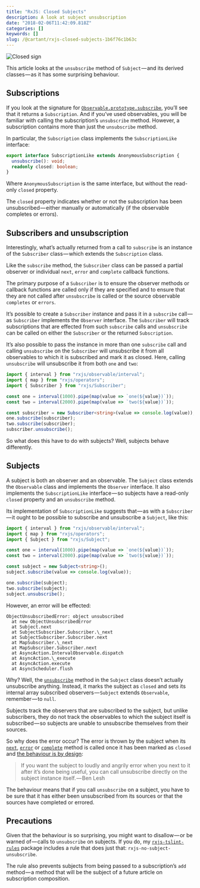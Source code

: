 ```yaml
---
title: "RxJS: Closed Subjects"
description: A look at subject unsubscription
date: "2018-02-06T11:42:09.818Z"
categories: []
keywords: []
slug: /@cartant/rxjs-closed-subjects-1b6f76c1b63c
---
```


![Closed sign](title.jpeg "Photo by Tim Mossholder on Unsplash")

This article looks at the `unsubscribe` method of `Subject` — and its derived classes — as it has some surprising behaviour.

## Subscriptions

If you look at the signature for [`Observable.prototype.subscribe`](https://github.com/ReactiveX/rxjs/blob/5.5.6/src/Observable.ts#L76-L77), you’ll see that it returns a `Subscription`. And if you’ve used observables, you will be familiar with calling the subscription’s `unsubscribe` method. However, a subscription contains more than just the `unsubscribe` method.

In particular, the `Subscription` class implements the `SubscriptionLike` interface:

```ts
export interface SubscriptionLike extends AnonymousSubscription {
  unsubscribe(): void;
  readonly closed: boolean;
}
```

Where `AnonymousSubscription` is the same interface, but without the read-only `closed` property.

The `closed` property indicates whether or not the subscription has been unsubscribed — either manually or automatically (if the observable completes or errors).

## Subscribers and unsubscription

Interestingly, what’s actually returned from a call to `subscribe` is an instance of the `Subscriber` class — which extends the `Subscription` class.

Like the `subscribe` method, the `Subscriber` class can be passed a partial observer or individual `next`, `error` and `complete` callback functions.

The primary purpose of a `Subscriber` is to ensure the observer methods or callback functions are called only if they are specified and to ensure that they are not called after `unsubscribe` is called or the source observable `completes` or `errors`.

It’s possible to create a `Subscriber` instance and pass it in a `subscribe` call — as `Subscriber` implements the `Observer` interface. The `Subscriber` will track subscriptions that are effected from such `subscribe` calls and `unsubscribe` can be called on either the `Subscriber` or the returned `Subscription`.

It’s also possible to pass the instance in more than one `subscribe` call and calling `unsubscribe` on the `Subscriber` will unsubscribe it from all observables to which it is subscribed and mark it as closed. Here, calling `unsubscribe` will unsubscribe it from both `one` and `two`:

```ts
import { interval } from "rxjs/observable/interval";
import { map } from "rxjs/operators";
import { Subscriber } from "rxjs/Subscriber";

const one = interval(1000).pipe(map(value => `one(${value})`));
const two = interval(2000).pipe(map(value => `two(${value})`));

const subscriber = new Subscriber<string>(value => console.log(value));
one.subscribe(subscriber);
two.subscribe(subscriber);
subscriber.unsubscribe();
```

So what does this have to do with subjects? Well, subjects behave differently.

## Subjects

A subject is both an observer and an observable. The `Subject` class extends the `Observable` class and implements the `Observer` interface. It also implements the `SubscriptionLike` interface — so subjects have a read-only `closed` property and an `unsubscribe` method.

Its implementation of `SubscriptionLike` suggests that — as with a `Subscriber` — it ought to be possible to subscribe and unsubscribe a `Subject`, like this:

```ts
import { interval } from "rxjs/observable/interval";
import { map } from "rxjs/operators";
import { Subject } from "rxjs/Subject";

const one = interval(1000).pipe(map(value => `one(${value})`));
const two = interval(2000).pipe(map(value => `two(${value})`));

const subject = new Subject<string>();
subject.subscribe(value => console.log(value));

one.subscribe(subject);
two.subscribe(subject);
subject.unsubscribe();
```

However, an error will be effected:

```text
ObjectUnsubscribedError: object unsubscribed
  at new ObjectUnsubscribedError
  at Subject.next
  at SubjectSubscriber.Subscriber.\_next
  at SubjectSubscriber.Subscriber.next
  at MapSubscriber.\_next
  at MapSubscriber.Subscriber.next
  at AsyncAction.IntervalObservable.dispatch
  at AsyncAction.\_execute
  at AsyncAction.execute
  at AsyncScheduler.flush
```

Why? Well, the [`unsubscribe`](https://github.com/ReactiveX/rxjs/blob/5.5.6/src/Subject.ts#L96-L100) method in the `Subject` class doesn’t actually unsubscribe anything. Instead, it marks the subject as `closed` and sets its internal array subscribed observers — `Subject` extends `Observable`, remember — to `null`.

Subjects track the observers that are subscribed to the subject, but unlike subscribers, they do not track the observables to which the subject itself is subscribed — so subjects are unable to unsubscribe themselves from their sources.

So why does the error occur? The error is thrown by the subject when its [`next`](https://github.com/ReactiveX/rxjs/blob/5.5.6/src/Subject.ts#L53-L55), [`error`](https://github.com/ReactiveX/rxjs/blob/5.5.6/src/Subject.ts#L67-L69) or [`complete`](https://github.com/ReactiveX/rxjs/blob/5.5.6/src/Subject.ts#L83-L85) method is called once it has been marked as `closed` and [the behaviour is by design](https://medium.com/@benlesh/on-the-subject-of-subjects-in-rxjs-2b08b7198b93):

> If you want the subject to loudly and angrily error when you next to it after it’s done being useful, you can call unsubscribe directly on the subject instance itself. — Ben Lesh

The behaviour means that if you call `unsubscribe` on a subject, you have to be sure that it has either been unsubscribed from its sources or that the sources have completed or errored.

## Precautions

Given that the behaviour is so surprising, you might want to disallow — or be warned of — calls to `unsubscribe` on subjects. If you do, my [`rxjs-tslint-rules`](https://github.com/cartant/rxjs-tslint-rules) package includes a rule that does just that: `rxjs-no-subject-unsubscribe`.

The rule also prevents subjects from being passed to a subscription’s `add` method — a method that will be the subject of a future article on subscription composition.
